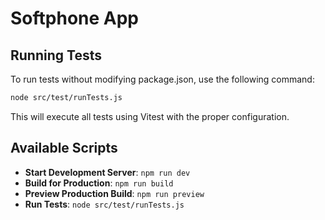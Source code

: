 
# Softphone App

## Running Tests

To run tests without modifying package.json, use the following command:

```bash
node src/test/runTests.js
```

This will execute all tests using Vitest with the proper configuration.

## Available Scripts

- **Start Development Server**: `npm run dev`
- **Build for Production**: `npm run build`
- **Preview Production Build**: `npm run preview`
- **Run Tests**: `node src/test/runTests.js`
